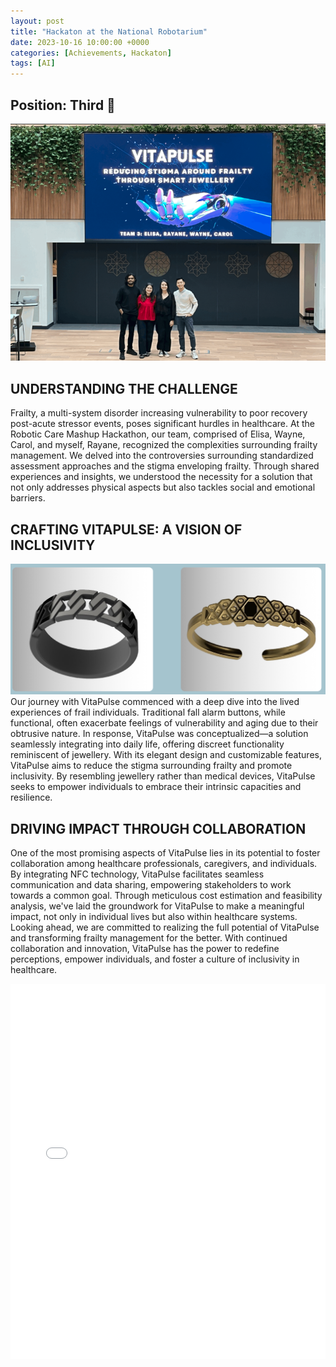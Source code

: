 ```yaml
---
layout: post
title: "Hackaton at the National Robotarium"
date: 2023-10-16 10:00:00 +0000
categories: [Achievements, Hackaton]
tags: [AI]
---
```


## Position: Third 🥉
![Hackaton](pdf/hackaton.png)

## UNDERSTANDING THE CHALLENGE
Frailty, a multi-system disorder increasing vulnerability to poor recovery post-acute stressor events, poses significant hurdles in healthcare. At the Robotic Care Mashup Hackathon, our team, comprised of Elisa, Wayne, Carol, and myself, Rayane, recognized the complexities surrounding frailty management. We delved into the controversies surrounding standardized assessment approaches and the stigma enveloping frailty. Through shared experiences and insights, we understood the necessity for a solution that not only addresses physical aspects but also tackles social and emotional barriers.


## CRAFTING VITAPULSE: A VISION OF INCLUSIVITY
![bracelet](pdf/bracelet.png)
Our journey with VitaPulse commenced with a deep dive into the lived experiences of frail individuals. Traditional fall alarm buttons, while functional, often exacerbate feelings of vulnerability and aging due to their obtrusive nature. In response, VitaPulse was conceptualized—a solution seamlessly integrating into daily life, offering discreet functionality reminiscent of jewellery. With its elegant design and customizable features, VitaPulse aims to reduce the stigma surrounding frailty and promote inclusivity. By resembling jewellery rather than medical devices, VitaPulse seeks to empower individuals to embrace their intrinsic capacities and resilience.

## DRIVING IMPACT THROUGH COLLABORATION
One of the most promising aspects of VitaPulse lies in its potential to foster collaboration among healthcare professionals, caregivers, and individuals. By integrating NFC technology, VitaPulse facilitates seamless communication and data sharing, empowering stakeholders to work towards a common goal. Through meticulous cost estimation and feasibility analysis, we've laid the groundwork for VitaPulse to make a meaningful impact, not only in individual lives but also within healthcare systems.
Looking ahead, we are committed to realizing the full potential of VitaPulse and transforming frailty management for the better. With continued collaboration and innovation, VitaPulse has the power to redefine perceptions, empower individuals, and foster a culture of inclusivity in healthcare.


<iframe src="/pdf/vitapulsepresentation.pdf" style="width:100%; height:600px; border:none;"></iframe>
